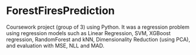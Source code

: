 # ForestFiresPrediction
Coursework project (group of 3) using Python. It was a regression problem using regression models such as Linear Regression, SVM, XGBoost regression, RandomForest and kNN, Dimensionality Reduction (using PCA), and evaluation with MSE, NLL and MAD.
